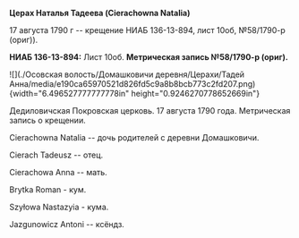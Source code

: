 **Церах Наталья Тадеева (Cierachowna Natalia)**

17 августа 1790 г -- крещение НИАБ 136-13-894, лист 10об, №58/1790-р
(ориг)).

**НИАБ 136-13-894:** Лист 10об. **Метрическая запись №58/1790-р
(ориг).**

![](./Осовская волость/Домашковичи деревня/Церахи/Тадей Анна/media/e190ca65970521d826fd5c9a8b8bcb773c2fd207.png){width="6.496527777777778in"
height="0.9246270778652669in"}

Дедиловичская Покровская церковь. 17 августа 1790 года. Метрическая
запись о крещении.

Cierachowna Natalia -- дочь родителей с деревни Домашковичи.

Cierach Tadeusz -- отец.

Cierachowa Anna -- мать.

Brytka Roman - кум.

Szyłowa Nastazyia - кума.

Jazgunowicz Antoni -- ксёндз.
